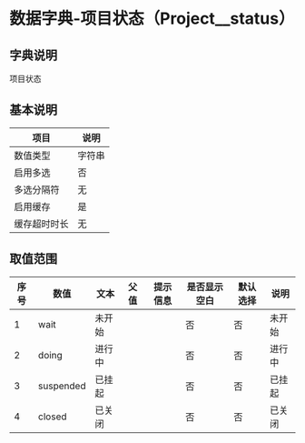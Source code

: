 # 数据字典-项目状态（Project__status）
## 字典说明
项目状态

## 基本说明
| 项目 | 说明 |
| ---- | ---- |
| 数值类型 | 字符串 |
| 启用多选 | 否 |
| 多选分隔符 | 无 |
| 启用缓存 | 是 |
| 缓存超时时长 | 无 |

## 取值范围
| 序号 | 数值 | 文本 | 父值 | 提示信息 | 是否显示空白 | 默认选择 | 说明 |
| ---- | ---- | ---- | ---- | ---- | ---- | ---- | ---- |
| 1 | wait | 未开始 |  |  | 否 | 否 | 未开始 |
| 2 | doing | 进行中 |  |  | 否 | 否 | 进行中 |
| 3 | suspended | 已挂起 |  |  | 否 | 否 | 已挂起 |
| 4 | closed | 已关闭 |  |  | 否 | 否 | 已关闭 |

